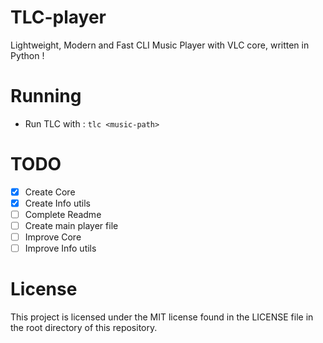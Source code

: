 # TLC-player
Lightweight, Modern and Fast CLI Music Player with VLC core, written in Python !

# Running
* Run TLC with :
`tlc <music-path>`

# TODO
- [X] Create Core
- [X] Create Info utils
- [ ] Complete Readme
- [ ] Create main player file
- [ ] Improve Core
- [ ] Improve Info utils

# License
This project is licensed under the MIT license found in the LICENSE file in the root directory of this repository.

